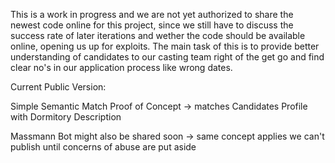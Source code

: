 This is a work in progress and we are not yet authorized to share the newest code online for this project, since we still have to discuss the success rate of later iterations and wether the code should be available online, opening us up for exploits. 
The main task of this is to provide better understanding of candidates to our casting team right of the get go and find clear no's in our application process like wrong dates. 

Current Public Version: 

Simple Semantic Match Proof of Concept -> matches Candidates Profile with Dormitory Description

Massmann Bot might also be shared soon -> same concept applies we can't publish until concerns of abuse are put aside
